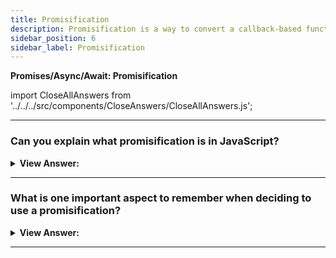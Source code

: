 ```yaml
---
title: Promisification
description: Promisification is a way to convert a callback-based function into a promise-based function.
sidebar_position: 6
sidebar_label: Promisification
---
```


**Promises/Async/Await: Promisification**

import CloseAllAnswers from '../../../src/components/CloseAnswers/CloseAllAnswers.js';

<CloseAllAnswers />

---

### Can you explain what promisification is in JavaScript?

<details>
  <summary><strong>View Answer:</strong></summary>
  <div>
  <div><strong>Interview Response:</strong> “Promisification” is a long word for a simple transformation. It is the conversion of a function that accepts a callback into a function that returns a promise. Such transformations are often required in real-life, as many functions and libraries are callback-based. But promises are more convenient, so it makes sense to promisify them.
</div><br />
  <div><strong className="codeExample">Code Example:</strong><br /><br />

  <div></div>

```js
let loadScriptPromise = function (src) {
  return new Promise((resolve, reject) => {
    loadScript(src, (err, script) => {
      if (err) reject(err);
      else resolve(script);
    });
  });
};

// usage:
// loadScriptPromise('path/script.js').then(...)
```

  </div>
  </div>
</details>

---

### What is one important aspect to remember when deciding to use a promisification?

<details>
  <summary><strong>View Answer:</strong></summary>
  <div>
  <div><strong>Interview Response:</strong> Promisification is a great approach, especially when you use async/await, but not a total replacement for callbacks. Remember, a promise may have only one result, but a callback may technically be called many times. So promisification is only meant for functions that call the callback once. Further calls will be ignored.
</div>
  </div>
</details>

---
